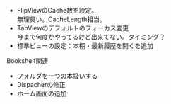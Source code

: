* FlipViewのCache数を設定。  
無理臭い。CacheLength相当。
* TabViewのデフォルトのフォーカス変更  
今まで何度かやってるけど出来てない。タイミング？
* 標準ビューの設定：本棚・最新履歴を開くを追加

Bookshelf関連

* フォルダを一つの本扱いする
* Dispacherの修正
* ホーム画面の追加

